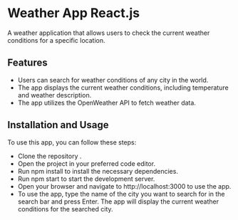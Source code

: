 # Weather App React.js
A weather application that allows users to check the current weather conditions for a specific location.



## Features
- Users can search for weather conditions of any city in the world.
- The app displays the current weather conditions, including temperature and weather description.
- The app utilizes the OpenWeather API to fetch weather data.

## Installation and Usage
To use this app, you can follow these steps:

- Clone the repository .
- Open the project in your preferred code editor.
- Run npm install to install the necessary dependencies.
- Run npm start to start the development server.
- Open your browser and navigate to http://localhost:3000 to use the app.
- To use the app, type the name of the city you want to search for in the search bar and press Enter. The app will display the current weather conditions for the searched city.